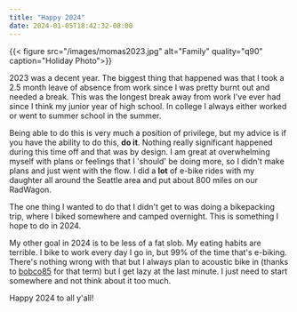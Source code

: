 ```yaml
---
title: "Happy 2024"
date: 2024-01-05T18:42:32-08:00
---
```


{{< figure src="/images/momas2023.jpg" alt="Family" quality="q90" caption="Holiday Photo">}}

2023 was a decent year. The biggest thing that happened was that I took a 2.5 month leave of absence from work since I was pretty burnt out and needed a break. This was the longest break away from work I've ever had since I think my junior year of high school. In college I always either worked or went to summer school in the summer.

Being able to do this is very much a position of privilege, but my advice is if you have the ability to do this, **do it**. Nothing really significant happened during this time off and that was by design. I am great at overwhelming myself with plans or feelings that I 'should' be doing more, so I didn't make plans and just went with the flow. I did a **lot** of e-bike rides with my daughter all around the Seattle area and put about 800 miles on our RadWagon. 

The one thing I wanted to do that I didn't get to was doing a bikepacking trip, where I biked somewhere and camped overnight. This is something I hope to do in 2024.

My other goal in 2024 is to be less of a fat slob. My eating habits are terrible. I bike to work every day I go in, but 99% of the time that's e-biking. There's nothing wrong with that but I always plan to acoustic bike in (thanks to [bobco85](https://www.youtube.com/@bobco85) for that term) but I get lazy at the last minute. I just need to start somewhere and not think about it too much.

Happy 2024 to all y'all!
